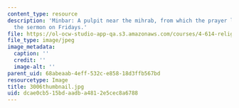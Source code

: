 ```yaml
---
content_type: resource
description: 'Minbar: A pulpit near the mihrab, from which the prayer leader gives
  the sermon on Fridays.'
file: https://ol-ocw-studio-app-qa.s3.amazonaws.com/courses/4-614-religious-architecture-and-islamic-cultures-fall-2002/dcae0cb515bdaadba4812e5cec8a6788_3006thumbnail.jpg
file_type: image/jpeg
image_metadata:
  caption: ''
  credit: ''
  image-alt: ''
parent_uid: 68abeaab-4eff-532c-e858-18d3ffb567bd
resourcetype: Image
title: 3006thumbnail.jpg
uid: dcae0cb5-15bd-aadb-a481-2e5cec8a6788
---
```

